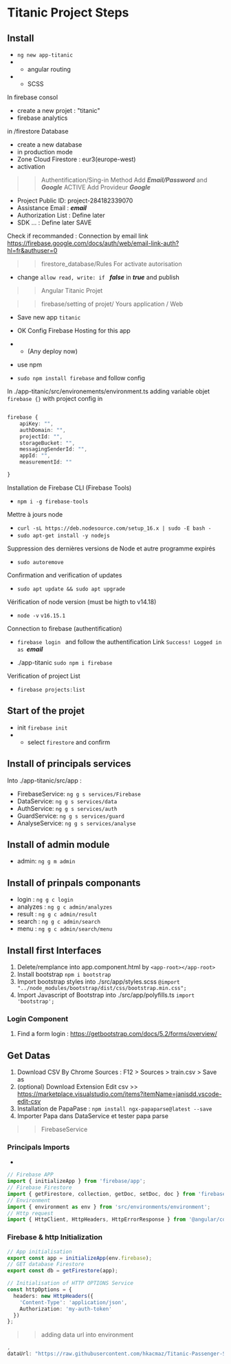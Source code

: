 # Titanic Project Steps

## Install


- `ng new app-titanic`
- - angular routing
- - SCSS

In firebase consol

- create a new projet : "titanic"
- firebase analytics

in /firestore Database 

- create a new database
- in production mode
- Zone Cloud Firestore : eur3(europe-west)
- activation

>> Authentification/Sing-in Method
Add ***Email/Password*** and ***Google*** ACTIVE
Add Provideur ***Google*** 
- Project Public ID: project-284182339070
- Assistance Email : ***email***
- Authorization List : Define later
- SDK ... : Define later
SAVE


Check if recommanded : Connection by email link
https://firebase.google.com/docs/auth/web/email-link-auth?hl=fr&authuser=0



>> firestore_database/Rules
For activate autorisation

- change `allow read, write: if ` ***false*** in ***true*** and publish


>> Angular Titanic Projet




>> firebase/setting of projet/ Yours application / Web
- Save new app `titanic`
- OK Config Firebase Hosting for this app
- - (Any deploy now)

- use npm
- `sudo npm install firebase` and follow config


In ./app-titanic/src/environements/environment.ts
adding variable objet `firebase {}` with project config in

``` typescript

firebase {
    apiKey: "",
    authDomain: "",
    projectId: "",
    storageBucket: "",
    messagingSenderId: "",
    appId: "",
    measurementId: ""

}

```
Installation de Firebase CLI (Firebase Tools)
- `npm i -g firebase-tools`


Mettre à jours node 
- `curl -sL https://deb.nodesource.com/setup_16.x | sudo -E bash -`
- `sudo apt-get install -y nodejs`

Suppression des dernières versions de Node et autre programme expirés
- `sudo autoremove`

Confirmation and verification of updates
- `sudo apt update && sudo apt upgrade`

Vérification of node version (must be higth to v14.18)
- `node -v`
`v16.15.1`

Connection to firebase (authentification)
- `firebase login ` and follow the authentification Link
`Success! Logged in as `***email***

- ./app-titanic `sudo npm i firebase`

Verification of project List
- `firebase projects:list`

## Start of the projet

- init `firebase init`
- - select `firestore` and confirm

## Install of principals services

Into ./app-titanic/src/app :
- FirebaseService: `ng g s services/Firebase`
- DataService: `ng g s services/data`
- AuthService: `ng g s services/auth`
- GuardService: `ng g s services/guard`
- AnalyseService: `ng g s services/analyse`

## Install of admin module

- admin: `ng g m admin`


## Install of prinpals componants 

- login : `ng g c login`
- analyzes : `ng g c admin/analyzes`
- result : `ng g c admin/result`
- search : `ng g c admin/search`
- menu : `ng g c admin/search/menu`


## Install first Interfaces

1. Delete/remplance into app.component.html by `<app-root></app-root>`
2. Install bootstrap `npm i bootstrap`
3. Import bootstrap styles into ./src/app/styles.scss `@import "../node_modules/bootstrap/dist/css/bootstrap.min.css";`
4. Import Javascript of Bootstrap into ./src/app/polyfills.ts `import 'bootstrap';`

### Login Component
1. Find a form login : https://getbootstrap.com/docs/5.2/forms/overview/

## Get Datas
1. Download CSV By Chrome Sources : F12 > Sources > train.csv > Save as 
2. (optional) Download Extension Edit csv >> https://marketplace.visualstudio.com/items?itemName=janisdd.vscode-edit-csv
3. Installation de PapaPase : `npm install ngx-papaparse@latest --save`
4. Importer Papa dans DataService et tester papa parse

>> FirebaseService

### Principals Imports
- 
```typescript
// Firebase APP
import { initializeApp } from 'firebase/app';
// Firebase Firestore
import { getFirestore, collection, getDoc, setDoc, doc } from 'firebase/firestore';
// Environment
import { environment as env } from 'src/environments/environment';
// Http request
import { HttpClient, HttpHeaders, HttpErrorResponse } from '@angular/common/http';
```
### Firebase & http Initialization

```typescript
// App initialisation
export const app = initializeApp(env.firebase);
// GET database Firestore
export const db = getFirestore(app);

// Initialisation of HTTP OPTIONS Service
const httpOptions = {
  headers: new HttpHeaders({
    'Content-Type': 'application/json',
    Authorization: 'my-auth-token'
  })
};
```
>> adding data url into environment

```typescript
,
dataUrl: "https://raw.githubusercontent.com/hkacmaz/Titanic-Passenger-Survivors/master/train.csv",

```